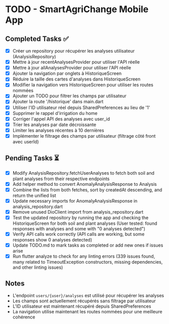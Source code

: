 # TODO - SmartAgriChange Mobile App

## Completed Tasks ✅

- [x] Créer un repository pour récupérer les analyses utilisateur (AnalysisRepository)
- [x] Mettre à jour recentAnalysesProvider pour utiliser l'API réelle
- [x] Mettre à jour allAnalysesProvider pour utiliser l'API réelle
- [x] Ajouter la navigation par onglets à HistoriqueScreen
- [x] Réduire la taille des cartes d'analyses dans HistoriqueScreen
- [x] Modifier la navigation vers HistoriqueScreen pour utiliser les routes nommées
- [x] Ajouter un TODO pour filtrer les champs par utilisateur
- [x] Ajouter la route '/historique' dans main.dart
- [x] Utiliser l'ID utilisateur réel depuis SharedPreferences au lieu de '1'
- [x] Supprimer le rappel d'irrigation du home
- [x] Corriger l'appel API des analyses avec user_id
- [x] Trier les analyses par date décroissante
- [x] Limiter les analyses récentes à 10 dernières
- [x] Implémenter le filtrage des champs par utilisateur (filtrage côté front avec userId)

## Pending Tasks ⏳

- [x] Modify AnalysisRepository.fetchUserAnalyses to fetch both soil and plant analyses from their respective endpoints
- [x] Add helper method to convert AnomalyAnalysisResponse to Analysis
- [x] Combine the lists from both fetches, sort by createdAt descending, and return the unified list
- [x] Update necessary imports for AnomalyAnalysisResponse in analysis_repository.dart
- [x] Remove unused DioClient import from analysis_repository.dart
- [x] Test the updated repository by running the app and checking the HistoriqueScreen for both soil and plant analyses (User tested: found responses with analyses and some with "0 analyses detected")
- [x] Verify API calls work correctly (API calls are working, but some responses show 0 analyses detected)
- [x] Update TODO.md to mark tasks as completed or add new ones if issues arise
- [x] Run flutter analyze to check for any linting errors (339 issues found, many related to TimeoutException constructors, missing dependencies, and other linting issues)

## Notes

- L'endpoint `users/{user}/analyses` est utilisé pour récupérer les analyses
- Les champs sont actuellement récupérés sans filtrage par utilisateur
- L'ID utilisateur est maintenant récupéré depuis SharedPreferences
- La navigation utilise maintenant les routes nommées pour une meilleure cohérence

